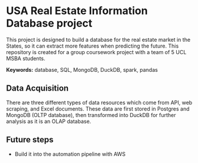 # USA Real Estate Information Database project
This project is designed to build a database for the real estate market in the States, so it can extract more features when predicting the future. This repository is created for a group coursework project with a team of 5 UCL MSBA students.

**Keywords:** database, SQL, MongoDB, DuckDB, spark, pandas

## Data Acquisition
There are three different types of data resources which come from API, web scraping, and Excel documents. These data are first stored in Postgres and MongoDB (OLTP database), then transformed into DuckDB for further analysis as it is an OLAP database. 

## Future steps
- Build it into the automation pipeline with AWS

